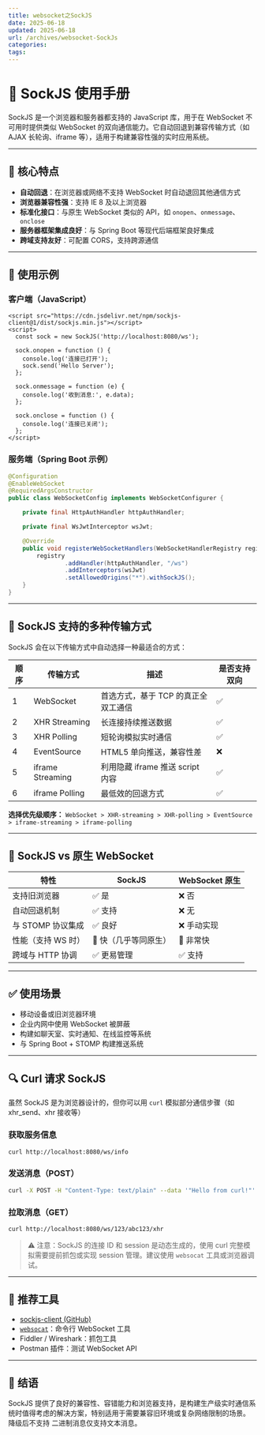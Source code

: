 ```yaml
---
title: websocket之SockJS
date: 2025-06-18
updated: 2025-06-18
url: /archives/websocket-SockJs
categories:
tags:
---
```


# 📡 SockJS 使用手册

SockJS 是一个浏览器和服务器都支持的 JavaScript 库，用于在 WebSocket 不可用时提供类似 WebSocket 的双向通信能力。它自动回退到兼容传输方式（如 AJAX 长轮询、iframe 等），适用于构建兼容性强的实时应用系统。

---

## 🧩 核心特点

- **自动回退**：在浏览器或网络不支持 WebSocket 时自动退回其他通信方式
- **浏览器兼容性强**：支持 IE 8 及以上浏览器
- **标准化接口**：与原生 WebSocket 类似的 API，如 `onopen`、`onmessage`、`onclose`
- **服务器框架集成良好**：与 Spring Boot 等现代后端框架良好集成
- **跨域支持友好**：可配置 CORS，支持跨源通信

---

## 🧪 使用示例

### 客户端（JavaScript）

```
<script src="https://cdn.jsdelivr.net/npm/sockjs-client@1/dist/sockjs.min.js"></script>
<script>
  const sock = new SockJS('http://localhost:8080/ws');

  sock.onopen = function () {
    console.log('连接已打开');
    sock.send('Hello Server');
  };

  sock.onmessage = function (e) {
    console.log('收到消息:', e.data);
  };

  sock.onclose = function () {
    console.log('连接已关闭');
  };
</script>
```

### 服务端（Spring Boot 示例）

```java
@Configuration
@EnableWebSocket
@RequiredArgsConstructor
public class WebSocketConfig implements WebSocketConfigurer {

    private final HttpAuthHandler httpAuthHandler;

    private final WsJwtInterceptor wsJwt;

    @Override
    public void registerWebSocketHandlers(WebSocketHandlerRegistry registry) {
        registry
                .addHandler(httpAuthHandler, "/ws")
                .addInterceptors(wsJwt)
                .setAllowedOrigins("*").withSockJS();
    }
}
```

---

## 🚚 SockJS 支持的多种传输方式

SockJS 会在以下传输方式中自动选择一种最适合的方式：

| 顺序 | 传输方式           | 描述                                       | 是否支持双向 |
|------|--------------------|--------------------------------------------|--------------|
| 1    | WebSocket          | 首选方式，基于 TCP 的真正全双工通信        | ✅            |
| 2    | XHR Streaming      | 长连接持续推送数据                         | ✅            |
| 3    | XHR Polling        | 短轮询模拟实时通信                         | ✅            |
| 4    | EventSource        | HTML5 单向推送，兼容性差                   | ❌            |
| 5    | iframe Streaming   | 利用隐藏 iframe 推送 script 内容           | ✅            |
| 6    | iframe Polling     | 最低效的回退方式                           | ✅            |

**选择优先级顺序：** `WebSocket > XHR-streaming > XHR-polling > EventSource > iframe-streaming > iframe-polling`

---

## 🧠 SockJS vs 原生 WebSocket

| 特性                   | SockJS                      | WebSocket 原生 |
|------------------------|-----------------------------|----------------|
| 支持旧浏览器           | ✅ 是                        | ❌ 否           |
| 自动回退机制           | ✅ 支持                      | ❌ 无           |
| 与 STOMP 协议集成      | ✅ 良好                      | ❌ 手动实现     |
| 性能（支持 WS 时）     | 🚀 快（几乎等同原生）        | 🚀 非常快       |
| 跨域与 HTTP 协调       | ✅ 更易管理                  | ✅ 支持         |

---

## ✅ 使用场景

- 移动设备或旧浏览器环境
- 企业内网中使用 WebSocket 被屏蔽
- 构建如聊天室、实时通知、在线监控等系统
- 与 Spring Boot + STOMP 构建推送系统

---

## 🔍 Curl 请求 SockJS

虽然 SockJS 是为浏览器设计的，但你可以用 `curl` 模拟部分通信步骤（如 xhr_send、xhr 接收等）

### 获取服务信息

```bash
curl http://localhost:8080/ws/info
```

### 发送消息（POST）

```bash
curl -X POST -H "Content-Type: text/plain" --data '"Hello from curl!"' http://localhost:8080/ws/123/abc123/xhr_send
```

### 拉取消息（GET）

```bash
curl http://localhost:8080/ws/123/abc123/xhr
```

> ⚠ 注意：SockJS 的连接 ID 和 session 是动态生成的，使用 curl 完整模拟需要提前抓包或实现 session 管理。建议使用 `websocat` 工具或浏览器调试。

---

## 🔧 推荐工具

- [sockjs-client (GitHub)](https://github.com/sockjs/sockjs-client)
- [`websocat`](https://github.com/vi/websocat)：命令行 WebSocket 工具
- Fiddler / Wireshark：抓包工具
- Postman 插件：测试 WebSocket API

---

## 📘 结语

SockJS 提供了良好的兼容性、容错能力和浏览器支持，是构建生产级实时通信系统时值得考虑的解决方案，特别适用于需要兼容旧环境或复杂网络限制的场景。
降级后不支持 二进制消息仅支持文本消息。

